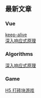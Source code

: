 ## 最新文章

### Vue

<a href="vue/source/keep-alive">keep-alive</a><br/>
<a href="vue/source/响应式原理">深入响应式原理</a>

### Algorithms

<a href="/vue/source/keep-alive">深入响应式原理</a>

### Game

<a href="vue/source/Vue3.0新特性分享">H5 打砖块游戏</a>
